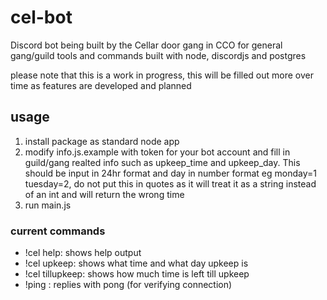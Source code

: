 # cel-bot
Discord bot being built by the Cellar door gang in CCO for general gang/guild tools and commands built with node, discordjs and postgres

please note that this is a work in progress, this will be filled out more over time as features are developed and planned

## usage
1. install package as standard node app
2. modify info.js.example with token for your bot account and fill in guild/gang realted info such as upkeep_time and upkeep_day. This should be input in 24hr format and day in number format eg monday=1 tuesday=2, do not put this in quotes as it will treat it as a string instead of an int and will return the wrong time
3. run main.js

### current commands
* !cel help:   shows help output
* !cel upkeep:  shows what time and what day upkeep is
* !cel tillupkeep:  shows how much time is left till upkeep
* !ping : replies with pong (for verifying connection)

